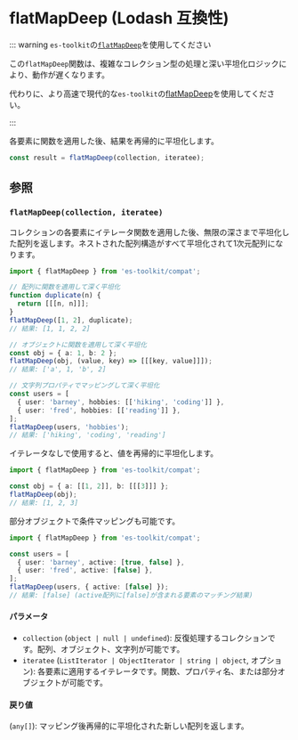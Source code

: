 # flatMapDeep (Lodash 互換性)

::: warning `es-toolkit`の[`flatMapDeep`](../../array/flatMapDeep.md)を使用してください

この`flatMapDeep`関数は、複雑なコレクション型の処理と深い平坦化ロジックにより、動作が遅くなります。

代わりに、より高速で現代的な`es-toolkit`の[flatMapDeep](../../array/flatMapDeep.md)を使用してください。

:::

各要素に関数を適用した後、結果を再帰的に平坦化します。

```typescript
const result = flatMapDeep(collection, iteratee);
```

## 参照

### `flatMapDeep(collection, iteratee)`

コレクションの各要素にイテレータ関数を適用した後、無限の深さまで平坦化した配列を返します。ネストされた配列構造がすべて平坦化されて1次元配列になります。

```typescript
import { flatMapDeep } from 'es-toolkit/compat';

// 配列に関数を適用して深く平坦化
function duplicate(n) {
  return [[[n, n]]];
}
flatMapDeep([1, 2], duplicate);
// 結果: [1, 1, 2, 2]

// オブジェクトに関数を適用して深く平坦化
const obj = { a: 1, b: 2 };
flatMapDeep(obj, (value, key) => [[[key, value]]]);
// 結果: ['a', 1, 'b', 2]

// 文字列プロパティでマッピングして深く平坦化
const users = [
  { user: 'barney', hobbies: [['hiking', 'coding']] },
  { user: 'fred', hobbies: [['reading']] },
];
flatMapDeep(users, 'hobbies');
// 結果: ['hiking', 'coding', 'reading']
```

イテレータなしで使用すると、値を再帰的に平坦化します。

```typescript
import { flatMapDeep } from 'es-toolkit/compat';

const obj = { a: [[1, 2]], b: [[[3]]] };
flatMapDeep(obj);
// 結果: [1, 2, 3]
```

部分オブジェクトで条件マッピングも可能です。

```typescript
import { flatMapDeep } from 'es-toolkit/compat';

const users = [
  { user: 'barney', active: [true, false] },
  { user: 'fred', active: [false] },
];
flatMapDeep(users, { active: [false] });
// 結果: [false] (active配列に[false]が含まれる要素のマッチング結果)
```

#### パラメータ

- `collection` (`object | null | undefined`): 反復処理するコレクションです。配列、オブジェクト、文字列が可能です。
- `iteratee` (`ListIterator | ObjectIterator | string | object`, オプション): 各要素に適用するイテレータです。関数、プロパティ名、または部分オブジェクトが可能です。

#### 戻り値

(`any[]`): マッピング後再帰的に平坦化された新しい配列を返します。
